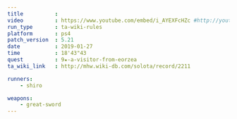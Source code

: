 ```yaml
---
title          :
video          : https://www.youtube.com/embed/i_AYEXFcHZc #http://youtu.be/i_AYEXFcHZc
run_type       : ta-wiki-rules
platform       : ps4
patch_version  : 5.21
date           : 2019-01-27
time           : 18'43"43
quest          : 9★-a-visitor-from-eorzea
ta_wiki_link   : http://mhw.wiki-db.com/solota/record/2211

runners:
    - shiro

weapons:
    - great-sword
---
```

